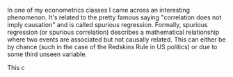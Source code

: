 In one of my econometrics classes I came across an interesting phenomenon. It's related to the pretty famous saying "correlation does not imply causation" and is called spurious regression. Formally, spurious regression (or spurious correlation) describes a mathematical relationship where two events are associated but not causally related. This can either be by chance (such in the case of the Redskins Rule in US politics) or due to some third unseen variable.

This c
